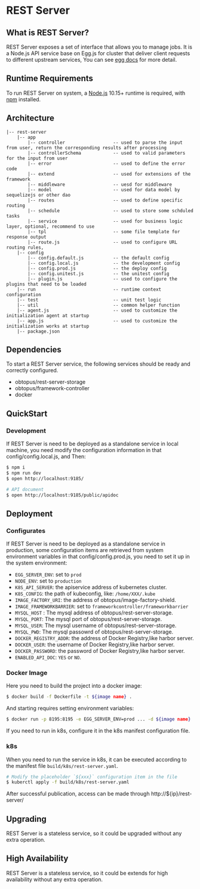 # REST Server

## What is REST Server?

REST Server exposes a set of interface that allows you to manage jobs.
It is a Node.js API service base on Egg.js for cluster that deliver client requests to different upstream services,
You can see [egg docs][egg] for more detail.

## Runtime Requirements

To run REST Server on system, a [Node.js](https://nodejs.org) 10.15+ runtime is required, with [npm](https://www.npmjs.com/) installed.

## Architecture
```
|-- rest-server
    |-- app
        |-- controller                  -- used to parse the input from user, return the corresponding results after processing
        |-- controllerSchema            -- used to valid parameters for the input from user
        |-- error                       -- used to define the error code
        |-- extend                      -- used for extensions of the framework
        |-- middleware                  -- uesd for middleware
        |-- model                       -- used for data model by sequelizejs or other dao
        |-- routes                      -- used to define specific routing
        |-- schedule                    -- used to store some schduled tasks
        |-- service                     -- used for business logic layer, optional, recommend to use
        |-- tpl                         -- some file template for response output
        |-- route.js                    -- used to configure URL routing rules,
    |-- config
        |-- config.default.js           -- the default config
        |-- config.local.js             -- the development config
        |-- config.prod.js              -- the deploy config
        |-- config.unitest.js           -- the unitest config
        |-- plugin.js                   -- used to configure the plugins that need to be loaded
    |-- run                             -- runtime context configuration
    |-- test                            -- unit test logic
    |-- util                            -- common helper function
    |-- agent.js                        -- used to customize the initialization agent at startup
    |-- app.js                          -- used to customize the initialization works at startup
    |-- package.json
```

## Dependencies

To start a REST Server service, the following services should be ready and correctly configured.

* obtopus/rest-server-storage
* obtopus/framework-controller
* docker

## QuickStart

### Development

If REST Server is need to be deployed as a standalone service in local machine, you need modify the configuration information in that config/config.local.js, and Then:
```bash
$ npm i
$ npm run dev
$ open http://localhost:9185/

# API document
$ open http://localhost:9185/public/apidoc
```

[egg]: https://eggjs.org

## Deployment

### Configurates
If REST Server is need to be deployed as a standalone service in production, some configuration items are retrieved from system environment variables in that config/config.prod.js, you need to set it up in the system environment:

* `EGG_SERVER_ENV`: set to `prod`
* `NODE_ENV`: set to `production`
* `K8S_API_SERVER`: the apiservice address of kubernetes cluster.
* `K8S_CONFIG`: the path of kubeconfig, like: `/home/XXX/.kube`
* `IMAGE_FACTORY_URI`: the address of obtopus/image-factory-shield.
* `IMAGE_FRAMEWORKBARRIER`: set to `frameworkcontroller/frameworkbarrier`
* `MYSQL_HOST` : The mysql address of obtopus/rest-server-storage.
* `MYSQL_PORT`: The mysql port of obtopus/rest-server-storage.
* `MYSQL_USER`: The mysql username of obtopus/rest-server-storage.
* `MYSQL_PWD`: The mysql passowrd of obtopus/rest-server-storage.
* `DOCKER_REGISTRY_ADDR`: the address of Docker Registry,like harbor server.
* `DOCKER_USER`: the username of Docker Registry,like harbor server.
* `DOCKER_PASSWORD`: the password of Docker Registry,like harbor server.
* `ENABLED_API_DOC`: `YES` or `NO`.

### Docker Image

Here you need to build the project into a docker image:

```bash
$ docker build -f Dockerfile -t ${image name} .
```

And starting requires setting environment variables:

```bash
$ docker run -p 8195:8195 -e EGG_SERVER_ENV=prod ... -d ${image name}
```

If you need to run in k8s, configure it in the k8s manifest configuration file.

### k8s

When you need to run the service in k8s, it can be executed according to the manifest file `build/k8s/rest-server.yaml`.

```bash
# Modify the placeholder `${xxx}` configuration item in the file
$ kuberctl apply -f build/k8s/rest-server.yaml
```
After successful publication, access can be made through http://${ip}/rest-server/

## Upgrading

REST Server is a stateless service, so it could be upgraded without any extra operation.

## High Availability

REST Server is a stateless service, so it could be extends for high availability without any extra operation.